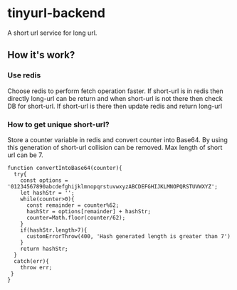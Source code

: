 # tinyurl-backend
A short url service for long url.

## How it's work?

### Use redis
Choose redis to perform fetch operation faster.
If short-url is in redis then directly long-url can be return and when short-url is not there then check DB for short-url. 
If short-url is there then update redis and return long-url

### How to get unique short-url?
Store a counter variable in redis and convert counter into Base64. By using this generation of short-url collision can be removed.
Max length of short url can be 7.
```
function convertIntoBase64(counter){
  try{
    const options = '01234567890abcdefghijklmnopqrstuvwxyzABCDEFGHIJKLMNOPQRSTUVWXYZ';
    let hashStr = '';
    while(counter>0){
      const remainder = counter%62;
      hashStr = options[remainder] + hashStr;
      counter=Math.floor(counter/62);
    }
    if(hashStr.length>7){
      customErrorThrow(400, 'Hash generated length is greater than 7')
    }
    return hashStr;
  }
  catch(err){
    throw err;
 }
}
```
